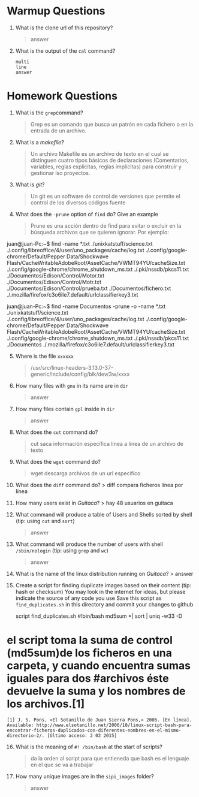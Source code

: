 # Warmup Questions

1.  What is the clone url of this repository?
    >   answer

2.  What is the output of the ``cal`` command?

        multi
        line
        answer

# Homework Questions

1.  What is the ``grep``command?
    >  Grep es un comando que busca un patrón en cada fichero o en la entrada de un archivo.

2.  What is a *makefile*?
    >   Un archivo Makefile es un archivo de texto en el cual se distinguen cuatro tipos básicos de declaraciones (Comentarios, variables, reglas explícitas, reglas implícitas) para construir y gestionar lso proyectos.

3.  What is *git*?
    >   Un git es un software de control de versiones que permite el control de los diversos códigos fuente 

4.  What does the ``-prune`` option of ``find`` do? Give an example
    >   Prune es una acción dentro de find para evitar o excluir en la búsqueda archivos que se quieren ignorar. Por ejemplo:

juan@juan-Pc:~$ find -name  \*.txt 
./unixkatstuff/science.txt 
./.config/libreoffice/4/user/uno_packages/cache/log.txt 
./.config/google-chrome/Default/Pepper Data/Shockwave Flash/CacheWritableAdobeRoot/AssetCache/VWMT94YU/cacheSize.txt 
./.config/google-chrome/chrome_shutdown_ms.txt 
./.pki/nssdb/pkcs11.txt 
./Documentos/Edison/Control/Motor.txt 
./Documentos/Edison/Control/Motr.txt 
./Documentos/Edison/Control/prueba.txt 
./Documentos/fichero.txt 
./.mozilla/firefox/c3o6ile7.default/urlclassifierkey3.txt 

juan@juan-Pc:~$ find -name Documentos -prune -o -name \*.txt 
./unixkatstuff/science.txt 
./.config/libreoffice/4/user/uno_packages/cache/log.txt 
./.config/google-chrome/Default/Pepper Data/Shockwave Flash/CacheWritableAdobeRoot/AssetCache/VWMT94YU/cacheSize.txt 
./.config/google-chrome/chrome_shutdown_ms.txt 
./.pki/nssdb/pkcs11.txt 
./Documentos 
./.mozilla/firefox/c3o6ile7.default/urlclassifierkey3.txt 

5.  Where is the file ``xxxxxx``
    >   /usr/src/linux-headers-3.13.0-37-generic/include/config/blk/dev/3w/xxxx

6.  How many files with ``gnu`` in its name are in ``dir``
    >   answer

7.  How many files contain ``gpl`` inside in ``dir``
    >   answer

8.  What does the ``cut`` command do?
    >   cut saca información específica línea a línea de un archivo de texto 

9.  What does the ``wget`` command do?
    >   wget descarga archivos de un url específico

10.  What does the ``diff`` command do?
    >   diff compara ficheros línea por línea

11.  How many users exist in *Guitaca*?
    >   hay 48 usuarios en guitaca

12. What command will produce a table of Users and Shells sorted by shell (tip: using ``cut`` and ``sort``)
    >   answer

13. What command will produce the number of users with shell ``/sbin/nologin`` (tip: using ``grep`` and ``wc``)
    >   answer

14.  What is the name of the linux distribution running on *Guitaca*?
    >   answer

15. Create a script for finding duplicate images based on their content (tip: hash or checksum)
    You may look in the internet for ideas, but please indicate the source of any code you use
    Save this script as ``find_duplicates.sh`` in this directory and commit your changes to github

    script find_duplicates.sh 
    #!bin/bash
    md5sum *| sort | uniq -w33 -D

# el script toma la suma de control (md5sum)de los ficheros en una carpeta, y cuando encuentra sumas iguales para dos #archivos éste devuelve la suma y los nombres de los archivos.[1]

    [1] J. S. Pons, «El Sotanillo de Juan Sierra Pons,» 2006. [En línea]. Available: http://www.elsotanillo.net/2006/10/linux-script-bash-para-encontrar-ficheros-duplicados-con-diferentes-nombres-en-el-mismo-directorio-2/. [Último acceso: 2 02 2015]
    

16. What is the meaning of ``#! /bin/bash`` at the start of scripts?
    >   da la orden al script para que entieneda que bash es el lenguaje en el que se va a trabajar

17. How many unique images are in the ``sipi_images`` folder?
    >   answer
    
